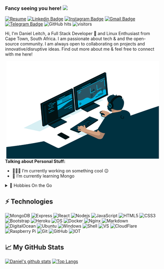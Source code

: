 ### Fancy seeing you here! <img src="https://media.giphy.com/media/hvRJCLFzcasrR4ia7z/giphy.gif" width="25px">

[![Resume](https://img.shields.io/badge/-Resume-success?style=flat-square)](https://thunder-chief.github.io/Daniel_Leitch_CV/)
[![Linkedin Badge](https://img.shields.io/badge/-Danielleitch-blue?style=flat-square&logo=Linkedin&logoColor=white&link=https://www.linkedin.com/in/danielleitch//)](https://www.linkedin.com/in/danielleitch/)
[![Instagram Badge](https://img.shields.io/badge/-dan_leitch-purple?style=flat-square&logo=instagram&logoColor=white&link=https://www.instagram.com/dan_leitch/)](https://www.instagram.com/dan_leitch/)
[![Gmail Badge](https://img.shields.io/badge/-dndleitch@gmail.com-c14438?style=flat-square&logo=Gmail&logoColor=white&link=mailto:dndleitch@gmail.com)](mailto:dndleitch@gmail.com)
[![Telegram Badge](https://img.shields.io/badge/-Telegram-red?style=flat-square&logo=Telegram&logoColor=white&link=https://t.me/bladesnbones)](https://t.me/bladesnbones)
<img alt="GitHub hits" src="https://img.shields.io/github/last-commit/Thunder-Chief/Thunder-Chief?label=Profile%20Updated&style=flat-square">
![visitors](https://visitor-badge.glitch.me/badge?page_id=Thunder-Chief)

Hi, I'm Daniel Leitch, a Full Stack Developer 🚀 and Linux Enthusiast from Cape Town, South Africa.
I am passionate about tech & and the open-source community. I am always open to collaborating on projects and innovative/disruptive ideas. 
Find out more about me & feel free to connect with me here!

<img align="right" alt="GIF" src="https://github.com/Thunder-Chief/Thunder-Chief/blob/main/code.gif?raw=true" width="500" height="320" />

**Talking about Personal Stuff:**

- 👨🏽‍💻 I’m currently working on something cool :wink:
- 🌱 I’m currently learning Mongo

<details>
<summary>📂 Hobbies On the Go </summary>
- I have a Ubunutu instance on a server in Amsterdam and another server I run at home, they both serve my media collection to my friends & family.
   These instances run all their applications on docker, which is passed through Nginx with full SSL done by Let's Encrypt & CertBot, Nginx is set up to act as reverse proxy for    security and ease of use purposes. then from there it goes through Cloudflare for CDN then to NameCheap which my domain is hosted.
  
 - I have built my own Raspberry pi Security camera system which streams and records in 1080p and run on POE (Power over ethernet) this is also served through Nginx which make      it viewable from outside the home.  
 
 - Another interest of mine is manipulating my DNS to block out website adverts, this is achieved my running Pi-hole on docker on the server. 

 
 
</details>

## ⚡ Technologies

![MongoDB](https://img.shields.io/badge/-MongoDB-black?style=flat-square&logo=mongodb)
![Express](https://img.shields.io/badge/-ExpressJS-red?style=flat-square&logo=expressjs&logoColor=black)
![React](https://img.shields.io/badge/-React-black?style=flat-square&logo=react)
![Nodejs](https://img.shields.io/badge/-Nodejs-black?style=flat-square&logo=Node.js)
![JavaScript](https://img.shields.io/badge/-JavaScript-black?style=flat-square&logo=javascript)
![HTML5](https://img.shields.io/badge/-HTML5-E34F26?style=flat-square&logo=html5&logoColor=white)
![CSS3](https://img.shields.io/badge/-CSS3-1572B6?style=flat-square&logo=css3)
![Bootstrap](https://img.shields.io/badge/-Bootstrap-563D7C?style=flat-square&logo=bootstrap)
![Heroku](https://img.shields.io/badge/-Heroku-430098?style=flat-square&logo=heroku)
![OS](https://img.shields.io/badge/OS-Linux-informational?style=flat-square&logo=linux&logoColor=white)
![Docker](https://img.shields.io/badge/-Docker-black?style=flat-square&logo=docker)
![Nginx](https://img.shields.io/badge/-Nginx-black?style=flat-square&logo=nginx)
![Markdown](https://img.shields.io/badge/-Markdown-black?style=flat-square&logo=markdown)
![DigitalOcean](https://img.shields.io/badge/-Digital%20Ocean-darkblue?style=flat-square&logo=digitalocean)
![Ubuntu](https://img.shields.io/badge/-Ubuntu-red?style=flat-square&logo=Ubuntu&logoColor=black)
![Windows](https://img.shields.io/badge/OS-Windows-informational?style=flat-square&logo=windows&logoColor=white)
![Shell](https://img.shields.io/badge/-shell-5391FE?style=flat-square&logo=PowerShell&logoColor=white)
![VS](https://img.shields.io/badge/-VS%20Code-007ACC?style=flat-square&logo=visual-studio-code&logoColor=white)
![CloudFlare](https://img.shields.io/badge/-CloudFlare-black?style=flat-square&logo=cloudflare)
![Raspberry Pi](https://img.shields.io/badge/-Raspberry%20Pi-C51A4A?style=flat-square&logo=Raspberry-Pi)
![Git](https://img.shields.io/badge/-Git-black?style=flat-square&logo=git)
![GitHub](https://img.shields.io/badge/-GitHub-181717?style=flat-square&logo=github)
![IOT](https://img.shields.io/badge/-IOT-blue?style=flat-square&logo=IOT)




## 📈 My GitHub Stats
[![Daniel's github stats](https://github-readme-stats.vercel.app/api?username=Thunder-Chief&theme=tokyonight&show_icons=true)](https://github.com/Thunder-Chief/Thunder-Chief)
[![Top Langs](https://github-readme-stats.vercel.app/api/top-langs/?username=Thunder-Chief&theme=tokyonight&layout=compact)](https://github.com/Thunder-Chief/Thunder-Chief)
